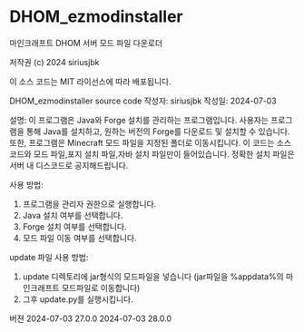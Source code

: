 # DHOM_ezmodinstaller
 마인크래프트 DHOM 서버 모드 파일 다운로더


 저작권 (c) 2024 siriusjbk
 
 이 소스 코드는 MIT 라이선스에 따라 배포됩니다.
 
 DHOM_ezmodinstaller source code
 작성자: siriusjbk
 작성일: 2024-07-03
 
 설명:
 이 프로그램은 Java와 Forge 설치를 관리하는 프로그램입니다.
 사용자는 프로그램을 통해 Java를 설치하고, 원하는 버전의 Forge를 다운로드 및 설치할 수 있습니다.
 또한, 프로그램은 Minecraft 모드 파일을 지정된 폴더로 이동시킵니다.
 이 코드는 소스 코드와 모드 파일,포지 설치 파일,자바 설치 파일만이 들어있습니다.
 정확한 설치 파일은 서버 내 디스코드로 공지해드립니다.
 
 사용 방법:
 1. 프로그램을 관리자 권한으로 실행합니다.
 2. Java 설치 여부를 선택합니다.
 3. Forge 설치 여부를 선택합니다.
 4. 모드 파일 이동 여부를 선택합니다.

update 파일 사용 방법:
1. update 디렉토리에 jar형식의 모드파일을 넣습니다 (jar파일을 %appdata%의 마인크래프트 모드파일로 이동합니다)
2. 그후 update.py를 실행시킵니다.


버젼
2024-07-03 27.0.0
2024-07-03 28.0.0

